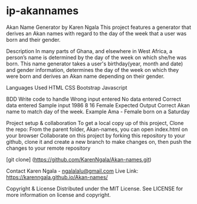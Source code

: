 # ip-akannames
Akan Name Generator by Karen Ngala
This project features a generator that derives an Akan names with regard to the day of the week that a user was born and their gender.

Description
In many parts of Ghana, and elsewhere in West Africa, a person’s name is determined by the day of the week on which she/he was born.
This name generator takes a user's birthday(year, month and date) and gender information, determines the day of the week on which they were born and derives an Akan name depending on their gender.

Languages Used
HTML
CSS
Bootstrap
Javascript

BDD
Write code to handle
Wrong input entered
No data entered
Correct data entered
Sample input
1986 8 16 Female
Expected Output
Correct Akan name to match day of the week. Example Ama - Female born on a Saturday

Project setup & collaboration
To get a local copy up of this project, Clone the repo:
From the parent folder, Akan-names, you can open index.html on your browser
Collaborate on this project by forking this repository to your github, clone it and create a new branch to make changes on, then push the changes to your remote repository

[git clone] (https://github.com/KarenNgala/Akan-names.git)

Contact
Karen Ngala - ngalalalu@gmail.com
Live Link: https://karenngala.github.io/Akan-names/

Copyright & License
Distributed under the MIT License. See LICENSE for more information on license and copyright.